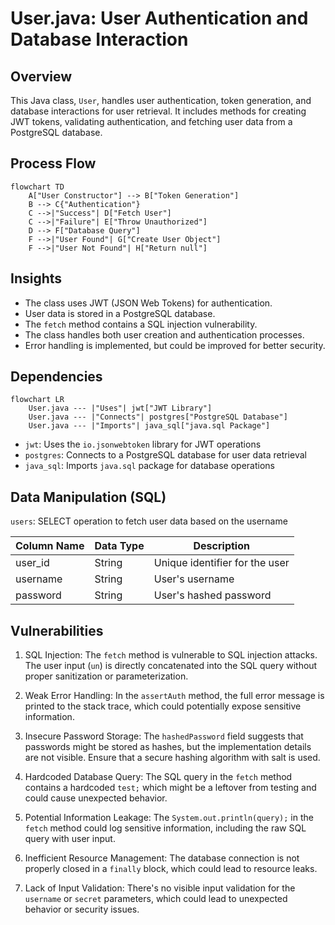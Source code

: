 # User.java: User Authentication and Database Interaction

## Overview

This Java class, `User`, handles user authentication, token generation, and database interactions for user retrieval. It includes methods for creating JWT tokens, validating authentication, and fetching user data from a PostgreSQL database.

## Process Flow

```mermaid
flowchart TD
    A["User Constructor"] --> B["Token Generation"]
    B --> C{"Authentication"}
    C -->|"Success"| D["Fetch User"]
    C -->|"Failure"| E["Throw Unauthorized"]
    D --> F["Database Query"]
    F -->|"User Found"| G["Create User Object"]
    F -->|"User Not Found"| H["Return null"]
```

## Insights

- The class uses JWT (JSON Web Tokens) for authentication.
- User data is stored in a PostgreSQL database.
- The `fetch` method contains a SQL injection vulnerability.
- The class handles both user creation and authentication processes.
- Error handling is implemented, but could be improved for better security.

## Dependencies

```mermaid
flowchart LR
    User.java --- |"Uses"| jwt["JWT Library"]
    User.java --- |"Connects"| postgres["PostgreSQL Database"]
    User.java --- |"Imports"| java_sql["java.sql Package"]
```

- `jwt`: Uses the `io.jsonwebtoken` library for JWT operations
- `postgres`: Connects to a PostgreSQL database for user data retrieval
- `java_sql`: Imports `java.sql` package for database operations

## Data Manipulation (SQL)

`users`: SELECT operation to fetch user data based on the username

| Column Name | Data Type | Description |
|-------------|-----------|-------------|
| user_id     | String    | Unique identifier for the user |
| username    | String    | User's username |
| password    | String    | User's hashed password |

## Vulnerabilities

1. SQL Injection: The `fetch` method is vulnerable to SQL injection attacks. The user input (`un`) is directly concatenated into the SQL query without proper sanitization or parameterization.

2. Weak Error Handling: In the `assertAuth` method, the full error message is printed to the stack trace, which could potentially expose sensitive information.

3. Insecure Password Storage: The `hashedPassword` field suggests that passwords might be stored as hashes, but the implementation details are not visible. Ensure that a secure hashing algorithm with salt is used.

4. Hardcoded Database Query: The SQL query in the `fetch` method contains a hardcoded `test;` which might be a leftover from testing and could cause unexpected behavior.

5. Potential Information Leakage: The `System.out.println(query);` in the `fetch` method could log sensitive information, including the raw SQL query with user input.

6. Inefficient Resource Management: The database connection is not properly closed in a `finally` block, which could lead to resource leaks.

7. Lack of Input Validation: There's no visible input validation for the `username` or `secret` parameters, which could lead to unexpected behavior or security issues.

